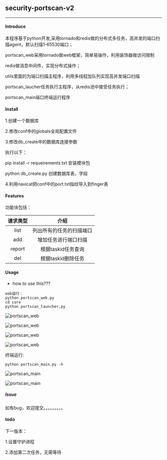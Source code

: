 ## security-portscan-v2
---
#### Introduce
本程序基于python开发,采用tornado和redis做的分布式多任务，高并发的端口扫描agent，默认扫描1-65530端口；

portscan_web采用tornado做web框架，简单易操作，利用装饰器做访问限制

redis做消息中间件，实现分布式操作；

utils里面的为端口扫描主程序，利用多线程加队列实现高并发端口扫描

portscan_laucher任务执行主程序，从redis池中接受任务执行；

portscan_main端口终端运行程序


#### Install
1.创建一个数据库

2.修改conf中的globals全局配置文件

3.修改db_create中的数据库连接参数

执行以下：

pip install -r requeirements.txt 	安装模块包

python db_create.py 				创建数据库表，字段


4.利用navicat把conf中的port.txt指纹导入到finger表


#### Features
功能块包括：

请求类型|介绍|
:---:|:----:
list|列出所有的任务的扫描端口
add|增加任务进行端口扫描
report|根据taskid任务查询
del|根据taskid删除任务



#### Usage
* how to use this???
```
web运行：
python portscan_web.py
cd core
python portscan_launcher.py
```
![portscan_web](https://github.com/Canbing007/security-portscan/blob/master/snapshot/portscan-web-v2.png)

![portscan_web](https://github.com/Canbing007/security-portscan/blob/master/snapshot/portscan-web-v2-0.png)

![portscan_web](https://github.com/Canbing007/security-portscan/blob/master/snapshot/portscan-web-v2-1.png)

![portscan_web](https://github.com/Canbing007/security-portscan/blob/master/snapshot/portscan-web-v2-2.png)

终端运行:
```
python portscan_main.py -h
```
![portscan_main](https://github.com/Canbing007/security-portscan/blob/master/snapshot/portscan-v2.png)

![portscan_main](https://github.com/Canbing007/security-portscan/blob/master/snapshot/portscan-v2-0.png)

##### Issue

如有bug，欢迎提交。。。。。。。。。




#### todo
下一版本：

1.设置守护进程

2.添加第二次任务，无需等待
















